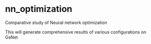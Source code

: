 # nn_optimization
Comparative study of Neural network optimization

This will generate comprehensive results of various configurations on GsNet
